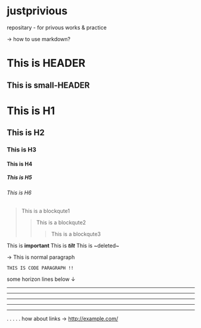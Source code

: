 # justprivious

repositary - for privous works & practice

→ how to use markdown?

This is HEADER
==============
This is small-HEADER
---------------

# This is H1
## This is H2
### This is H3
#### This is H4
##### This is H5
###### This is H6

> This is a blockqute1
>> This is a blockqute2
>>> This is a blockqute3

This is **important**
This is ***tilt***
This is ~deleted~





→ This is normal paragraph
<pre><code>THIS IS CODE PARAGRAPH !!</code></pre>

some horizon lines below ↓
* * *
***
*****
- - -
---------------------------------------
.
.
.
.
.
how about links →
<http://example.com/>
